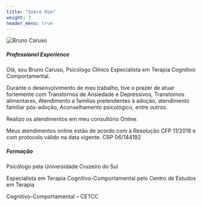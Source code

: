 ```yaml
---
title: "Sobre Mim"
weight: 3
header_menu: true
---
```


![Bruno Caruso](images/happy-ethnic-woman-sitting-at-table-with-laptop-3769021.jpg)

##### Professionel Experience

Olá, sou Bruno Caruso, Psicólogo Clínico Especialista em Terapia Cognitivo Comportamental.

Durante o desenvolvimento de meu trabalho, tive o prazer de atuar fortemente com Transtornos de Ansiedade e Depressivos, Transtornos alimentares, Atendimento a famílias pretendentes à adoção, atendimento familiar pós-adoção, Aconselhamento psicológico, entre outros.

Realizo os atendimentos em meu consultório Online.

Meus atendimentos online estão de acordo com a Resolução CFP 11/2018 e com protocolo válido na data vigente.
CRP 06/144192

##### Formação

Psicólogo pela Universidade Cruzeiro do Sul

Especialista em Terapia Cognitivo-Comportamental pelo Centro de Estudos em Terapia

Cognitivo-Comportamental – CETCC
